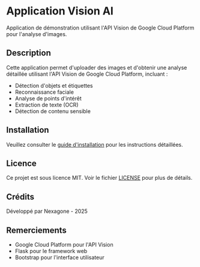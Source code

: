# Application Vision AI

Application de démonstration utilisant l'API Vision de Google Cloud Platform pour l'analyse d'images.

## Description

Cette application permet d'uploader des images et d'obtenir une analyse détaillée utilisant l'API Vision de Google Cloud Platform, incluant :
- Détection d'objets et étiquettes
- Reconnaissance faciale
- Analyse de points d'intérêt
- Extraction de texte (OCR)
- Détection de contenu sensible

## Installation

Veuillez consulter le [guide d'installation](../Démonstration%20:%20intégration%20d'une%20API%20d'IA%20dans%20une%20application%20web.md) pour les instructions détaillées.

## Licence

Ce projet est sous licence MIT. Voir le fichier [LICENSE](LICENSE) pour plus de détails.

## Crédits

Développé par Nexagone - 2025

## Remerciements

- Google Cloud Platform pour l'API Vision
- Flask pour le framework web
- Bootstrap pour l'interface utilisateur 